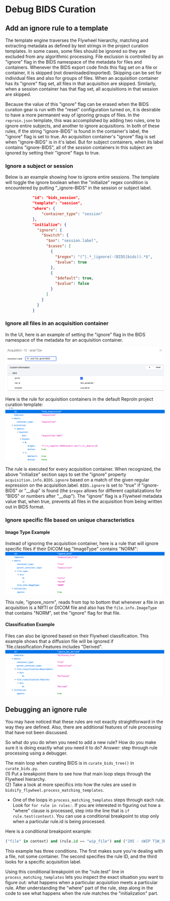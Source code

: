 # Debug BIDS Curation

## Add an ignore rule to a template
The template engine traverses the Flywheel hierarchy, matching and extracting metadata as defined by text strings in the project curation templates. In some cases, some files should be ignored so they are excluded from any algorithmic processing. File exclusion is controlled by an "ignore" flag in the BIDS namespace of the metadata for files and containers.  Whenever the BIDS export code finds this flag set on a file or container, it is skipped (not downloaded/exported).  Skipping can be set for individual files and also for groups of files.  When an acquisition container has its "ignore" flag set, all files in that acquisition are skipped.  Similarly, when a session container has that flag set, all acquisitions in that session are skipped.

Because the value of this "ignore" flag can be erased when the BIDS curation gear is run with the "reset" configuration turned on, it is desirable to have a more permanent way of ignoring groups of files.  In the `reproin.json` template, this was accomplished by adding two rules, one to ignore entire subjects, and another to ignore acquisitions.  In both of these rules, if the string "ignore-BIDS" is found in the container's label, the "ignore" flag is set to true.  An acquisition container's "ignore" flag is set when "ignore-BIDS" is in it's label.  But for subject containers, when its label contains "ignore-BIDS", all of the *session* containers in this subject are ignored by setting their "ignore" flags to true.
### Ignore a subject or session
Below is an example showing how to ignore entire sessions. The template will toggle the ignore boolean when the "initialize" regex condition is encountered by putting "_ignore-BIDS" in the session or subject label.

```json
            "id": "bids_session",
            "template": "session",
            "where": {
                "container_type": "session"
            },
            "initialize": {
              "ignore": {
                "$switch": {
                  "$on": "session.label",
                  "$cases": [
                    {
                      "$regex": "(^|.*_)ignore(-(BIDS|bids)).*$",
                      "$value": true
                    },
                    {
                      "$default": true,
                      "$value": false
                    }
                  ]
                }
              }
            }
```
                        
### Ignore all files in an acquisition container
In the UI, here is an example of setting the "ignore" flag in the BIDS namespace of the metadata for an acquisition container.

![ignore_bids_acq.png](pics/add_ignore_rule/ignore_bids_acq.png)

Here is the rule for acquisition containers in the default ReproIn project curation template:
![acquisition-rule.png](pics/add_ignore_rule/acquisition-rule.png)

The rule is executed for every acquisition container.  When recognized, the above "initialize" section says to set the "ignore" property `acquisition.info.BIDS.ignore` based on a match of the given regular expression on the acquisition.label.  `BIDS.ignore` is set to "true" if "ignore-BIDS" or "__dup" is found (the `$regex` allows for different capitalizations for "BIDS" or numbers after "__dup").  The "ignore" flag is a Flywheel metadata value that, when true, prevents all files in the acquisition from being written out in BIDS format.

### Ignore specific file based on unique characteristics
#### Image Type Example
Instead of ignoring the acquisition container, here is a rule that will ignore specific files if their DICOM tag "ImageType" contains "NORM":
![ignore-norm.png](pics/add_ignore_rule/ignore-norm.png)

This rule, "ignore_norm", reads from top to bottom that whenever a file in an acquisition is a NIfTI or DICOM file and also has the `file.info.ImageType` that contains "NORM", set the "ignore" flag for that file.
   
#### Classification Example
Files can also be ignored based on their Flywheel classification. This example shows that a diffusion file will be ignored if `file.classification.Features includes "Derived".
![ignore-derived.png](pics/add_ignore_rule/ignore-derived.png)

## Debugging an ignore rule
You may have noticed that these rules are not exactly straightforward in the way they are defined.  Also, there are additional features of rule processing that have not been discussed.  

So what do you do when you need to add a new rule?  How do you make sure it is doing exactly what you need it to do?  Answer: step through rule processing using a debugger.

The main loop when curating BIDS is in `curate_bids_tree()` in `curate_bids.py`.  
(1) Put a breakpoint there to see how that main loop steps through the Flywheel hierarchy.  
(2) Take a look at more specifics into how the rules are used in `bidsify_flywheel.process_matching_templates`.  
- One of the loops in `process_matching_templates` steps through each rule.  Look for `for rule in rules:`.  If you are interested in figuring out how a "where" clause is processed, step into the line that is `if rule.test(context)`.  You can use a conditional breakpoint to stop only when a particular rule.id is being processed.  

Here is a conditional breakpoint example:
```python
("file" in context) and (rule.id == "wip_file") and ("205 - sWIP T1W_3D_IRCstandard32 SENSE avg" in context["acquisition"].data["label"])
```
This example has three conditions. The first makes sure you're dealing with a file, not some container.  The second specifies the rule ID, and the third looks for a specific acquisition label.  

Using this conditional breakpoint on the "rule.test" line in `process_matching_templates` lets you inspect the exact situation you want to figure out: what happens when a particular acquisition meets a particular rule.  After understanding the "where" part of the rule, step along in the code to see what happens when the rule matches the "initialization" part.